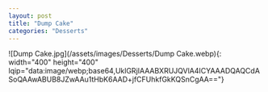 ```yaml
---
layout: post
title: "Dump Cake"
categories: "Desserts"
---
```

![Dump Cake.jpg](/assets/images/Desserts/Dump Cake.webp){: width="400" height="400" lqip="data:image/webp;base64,UklGRjIAAABXRUJQVlA4ICYAAADQAQCdASoQAAwABUB8JZwAAu1tHbK6AAD+jfCFUhkfGkKQSnCgAA=="}

